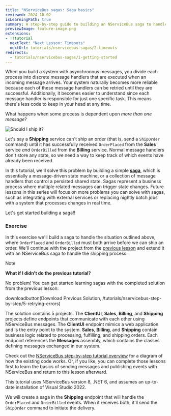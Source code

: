 ```yaml
---
title: "NServiceBus sagas: Saga basics"
reviewed: 2024-10-02
isLearningPath: true
summary: A step-by-step guide to building an NServiceBus saga to handle a common business case of taking action once multiple messages have been successfully received.
previewImage: feature-image.png
extensions:
- !!tutorial
  nextText: "Next Lesson: Timeouts"
  nextUrl: tutorials/nservicebus-sagas/2-timeouts
redirects:
  - tutorials/nservicebus-sagas/1-getting-started
---
```


When you build a system with asynchronous messages, you divide each process into discrete message handlers that are executed when an incoming message arrives. Your system naturally becomes more reliable because each of these message handlers can be retried until they are successful. Additionally, it becomes easier to understand since each message handler is responsible for just one specific task. This means  there's less code to keep in your head at any time.

What happens when some process is dependent upon *more than one message*?

![Should I ship it?](feature-image.png)

Let's say a **Shipping** service can't ship an order (that is, send a `ShipOrder` command) until it has successfully received `OrderPlaced` from the **Sales** service *and* `OrderBilled` from the **Billing** service. Normal message handlers don't store any state, so we need a way to keep track of which events have already been received.

In this tutorial, we'll solve this problem by building a simple [**saga**](/nservicebus/sagas/), which is essentially a message-driven state machine, or a collection of message handlers that control a persisted shared state. Sagas represent a business process where multiple related messages can trigger state changes. Future lessons in this series will focus on more problems you can solve with sagas, such as integrating with external services or replacing nightly batch jobs with a system that processes changes in real time.

Let's get started building a saga!!


### Exercise

In this exercise we'll build a saga to handle the situation outlined above, where `OrderPlaced` and `OrderBilled` must both arrive before we can ship an order. We'll continue with the project from the [previous lesson](/tutorials/nservicebus-step-by-step/5-retrying-errors/) and extend it with an NServiceBus saga to handle the shipping process.

> [!NOTE]
> **What if I didn't do the previous tutorial?**
>
> No problem! You can get started learning sagas with the completed solution from the previous lesson:
>
> downloadbutton(Download Previous Solution, /tutorials/nservicebus-step-by-step/5-retrying-errors)
>
> The solution contains 5 projects. The **ClientUI**, **Sales**, **Billing**, and **Shipping** projects define endpoints that communicate with each other using NServiceBus messages. The **ClientUI** endpoint mimics a web application and is the entry point to the system. **Sales**, **Billing**, and **Shipping** contain business logic related to processing, fulfilling, and shipping orders. Each endpoint references the **Messages** assembly, which contains the classes defining messages exchanged in our system.
>
> Check out the [NServiceBus step-by-step tutorial overview](/tutorials/nservicebus-step-by-step/) for a diagram of how the existing code works. Or, if you like, you can complete those lessons first to learn the basics of sending messages and publishing events with NServiceBus and return to this lesson afterward.
>
> This tutorial uses NServiceBus version 8, .NET 6, and assumes an up-to-date installation of Visual Studio 2022.

We will create a saga in the **Shipping** endpoint that will handle the `OrderPlaced` and `OrderBilled` events. When it receives both, it'll send the `ShipOrder` command to initiate the delivery.

<div class="hype-resizer" hype-width="685" hype-height="500" style="margin:40px 0;">
    <div class="hype-inner" style="margin:0 auto;">
        <div id="saga-diagram-animation" style="position:relative;width:100%;height:100%;overflow:hidden;"></div>
    </div>
</div>
<script type="text/javascript" src="saga-diagram-animation/index.js"></script>


#### Sagas as policies

It's useful to think of sagas as **policies**. After all, the main use of a saga is to decide what to do once additional incoming messages arrive. Therefore it's useful to use the word **Policy** in a saga's name.

We're going to call this saga **ShippingPolicy** as it defines the policy around shipping an item, namely, that it requires the order be both *placed* and *billed*.

In our solution, these activities are currently happening in separate handlers. In the **Shipping** endpoint you should be able to find **OrderPlacedHandler** as well as **OrderBilledHandler**, both logging the fact that their respective messages arrived, but unable to decide what to do next without the help of the other.

The first thing we're going to do is reorganize these handlers into one class named **ShippingPolicy**.

1. In the **Shipping** project, delete **OrderPlacedHandler.cs** and **OrderBilledHandler.cs**.
1. Create a new class called `ShippingPolicy` in the Shipping project, containing a logger and implementing both the `IHandleMessages<OrderPlaced>` and `IHandleMessages<OrderBilled>` interfaces, which we'll implement in basically the same way as the classes we deleted:

snippet: EmptyShippingPolicy

We haven't done anything substantial yet, just reorganized two message handlers into one file. But unlike message handlers, sagas require state. Let's build that next.

#### Saga state

Sagas store their state in a class that inherits from `ContainSagaData` which automatically gives it a few properties (including an `Id`) required by NServiceBus. All the saga's data is represented as properties on the saga data class.

> [!NOTE]
> We could implement `IContainSagaData` instead and create these required properties ourselves, but it's a lot easier to use the `ContainSagaData` convenience class.

We need to track whether or not we've received `OrderPlaced` and `OrderBilled`. The easiest way to do that is with boolean properties.

In the **Shipping** endpoint, let's create a new class called `ShippingPolicyData` that inherits from the `ContainSagaData` class, including properties to store information about events that have been received:

snippet: BasicShippingPolicyData

> [!NOTE]
> **Where do I put the `ShippingPolicyData` class?**
>
> Saga data is private to the saga, since it stores state for a specific saga and cannot be used by any other component in the system. When designing a system, it is convenient to define saga data as a nested class inside the saga definition. This approach helps in strengthening the close relationship between the two artifacts. However, it is important to verify that your persistence and serialization choices support the use of nested classes.

To tell the saga what class to use for its data, we inherit from `Saga<TData>` where `TData` is the saga data type. So for the `ShippingPolicy`, we'll inherit from `Saga<ShippingPolicyData>` like this:

snippet: ShippingPolicyAugmentedWithData

The `Saga<TData>` base class requires us to implement an abstract method called `ConfigureHowToFindSaga`. We'll get to this in a minute. For now we'll just insert a stub so that we can compile:

snippet: EmptyConfigureHowToFindSaga

With the base class in place, NServiceBus makes the current saga data available inside the saga using `this.Data`. Now that we can access the data, we can change each `Handle` method to update the saga data.

1. In the `Handle` method for `OrderPlaced`, add the statement `Data.IsOrderPlaced = true;`.
1. In the `Handle` method for `OrderBilled`, add the statement `Data.IsOrderBilled = true;`.

These two methods should now look like this:

snippet: HandleBasicImplementation

Notice we didn't have to worry about loading and unloading this data — that's done for us. NServiceBus loads the saga state from storage whenever a message related to the particular saga instance is received by an endpoint and then stores any changes after the message is processed. Later in this lesson, we'll explain how NServiceBus can determine saga state based on incoming messages.

> [!NOTE]
> NServiceBus sagas are templates representing a process. At runtime, there can be multiple active instances, each representing the shipment process for a specific order. You can think about the distinction between saga and saga instance as similar to a class and object instance in C#. In this scenario there will be as many `ShippingPolicy` saga instances as there are shipments currently in progress.

Now, how do we determine how to start a saga?

#### How sagas start

When NServiceBus receives a message, it first looks for an existing saga that matches the message. If it can't find any related data, it needs to know whether it has permission to create a new instance of the saga. After all, the incoming message may be an out-of-date message for a saga that has already completed its work.

For this reason, we need to tell the saga which message types can start new saga instances. We do that by swapping the `IHandleMessages<T>` interface for `IAmStartedByMessages<T>` instead.

So clearly, because `OrderBilled` is not published until after Billing processes `OrderPlaced`, that means `OrderPlaced` must come first, and therefore, `OrderPlaced` is the only message type that can start our ShippingPolicy, right?

snippet: ShippingPolicyStartedBy1Message

_**Not so fast!**_

In message-driven systems, there's generally no way to guarantee message ordering. This is very different than when using the HTTP-based method invocation. In traditional synchronous systems we'd expect that messages are received in the same order as they are sent, i.e. `OrderPlaced` should be received by Shipping before `OrderBilled`.

What happens if we're processing multiple messages in parallel? By sheer dumb luck, it's possible that `OrderBilled` may arrive first! If it happens that `OrderBilled` arrives first, it would be discarded, assumed to belong to an already-finished saga. Then, `OrderPlaced` would arrive and start a new saga instance, but its partner message would never arrive.

To ensure we are not making assumptions about which message comes first, we need to tell NServiceBus that **both** messages can start a new saga instance.

So, let's change our `ShippingPolicy` class so that instead of implementing `IHandleMessages<T>` we implement `IAmStartedByMessages<T>` for **both** messages instead:

snippet: ShippingPolicyStartedBy2Messages

The `IAmStartedByMessages<T>` interface implements the `IHandleMessages<T>` interface already, so we don't need to make any other changes to make the swap. Now the NServiceBus infrastructure knows that a message of *either* type can create a new saga instance if one doesn't already exist. The `IHandleMessages<T>` interface requires a saga instance to exist *already*. If no matching saga instance is found, then the incoming message will be ignored.

> [!NOTE]
> See [Sagas Not Found](/nservicebus/sagas/saga-not-found.md) for more details about what happens when NServiceBus can't find a saga instance for a message.

#### Matching messages to sagas

Wait a minute! How can NServiceBus know that a saga instance already exists for a specific incoming message?

We need to tell our saga how to recognize which messages are related to the same saga instance. When you made the `ShippingPolicy` saga inherit from the `Saga<T>` base class you were required to implement an abstract method provided by the base class: `ConfigureHowToFindSaga`. Now it's time to fill that in.

The `ConfigureHowToFindSaga` method configures mappings between incoming messages and a saga instances based on message properties. In our scenario both `OrderPlaced` and `OrderBilled` events have an `OrderId` property that is a unique order identifier. It's a perfect, natural candidate for correlating messages to saga instances.

The first thing we need to do is extend the `ShippingPolicyData` class to keep track of the `OrderId` when storing state information:

snippet: ExtendedShippingPolicyData

We define a mapping between an incoming message and saga data in the `ConfigureHowToFindSaga` method using the `mapper` parameter, using an expression like this:

snippet: ConfigureHowToFindSagaSampleAPI

The first expression `mapper.MapSaga(sagaData => sagaData.SagaPropertyName)` allows NServiceBus to identify the property name on the saga data that acts like a unique index. The second expression `.ToMessage<MyMessageType>(message => message.MessagePropertyName)` allows NServiceBus to inspect a message and pull out a property value. Together, the two expressions allow NServiceBus to create (in relational database terms) a query similar to the following:

```sql
select * from SagaDataTable
where SagaPropertyName = @MessagePropertyValue
```

In our case, we can use `OrderId` as our **correlation id**. Let's update our `ConfigureHowToFindSaga` method to use `OrderId` as both the message property and saga property:

snippet: ShippingPolicyFinalMappings

> [!NOTE]
> Unlike the example here, the same property name doesn't have to be used on the message mapping expression, but it certainly makes everything easier if they all match. It is fairly common, especially when integrating events from different teams, to have different message property names that describe the same fundamental concept.

Our mappings specify that whenever a message of type `OrderPlaced` is received, the infrastructure needs to use the incoming message `OrderId` property value to look up the saga instance with the id that matches the given `OrderId`. If the saga instance doesn't exist and the message is configured to create a new one, NServiceBus will use the value of the `OrderId` property from the incoming message as a correlation id for the new saga.

##### Auto-population

One thing we **do not** have to worry about is filling in `OrderId` value in the saga data. We've already told NServiceBus that `OrderPlaced` and `OrderBilled` can start the saga. We've instructed it to look up data based on the `OrderId` of the incoming message. Because it knows these things, when it creates a new `ShippingPolicyData` it knows what the value of the `OrderId` property should be, and fills it in for us.

So code like this is **not required**:

snippet: ShippingPolicyCorrelationAutoPopulation

Less boilerplate code is a good thing. Let's concern ourselves with more important things, like what to do after both `OrderPlaced` and `OrderBilled` have been received.

#### Orders processing and saga completion

Right now the `ShippingPolicy` saga does nothing else other than handling messages and keeping track of which messages have been handled. Once both messages are received, we need to deliver the order.

First, in the **Messages** project, create a `ShipOrder` command:

snippet: ShippingPolicyShipOrder

Next, let's add a `ProcessOrder` method to the saga to handle the order delivery:

snippet: ShippingPolicyProcessOrder

> [!NOTE]
> While the more architecturally-clean approach would have been to `Send()` the `ShipOrder` command in this case, rather than use `SendLocal()`, that would have required us to add a routing rule to define where the message would be sent to, just as we did in the [step-by-step tutorial on multiple endpoints](/tutorials/nservicebus-step-by-step/3-multiple-endpoints/#exercise-sending-to-another-endpoint). The use of `SendLocal()` in this case was just to simplify the sample.

In the `ProcessOrder` method we check if both messages have been received. In such a case the saga will send a message to deliver the order. For this specific `OrderId` the shipment process is now complete. We don't need that saga instance anymore, so it can be safely deleted by invoking the `MarkAsComplete` method.

Now, let's modify each of our `Handle` methods so that they call `ProcessOrder` instead of returning `Task.CompletedTask`:

snippet: ShippingPolicyFinalHandleWithProcessOrder

We also want to be able to handle the `ShipOrder` command we're sending from the saga. In the **Shipping** endpoint create a new handler class named `ShipOrderHandler`. Here's how:

snippet: EmptyShipOrderHandler

#### Saga persistence

Before being able to fully run the solution and test if the `ShippingPolicy` saga is working as expected, you need to configure one last thing: *Saga persistence*.

Saga state needs to be persisted, so we need to configure the **Shipping** endpoint with a chosen persistence. In the `Program` class where there is the endpoint configuration code, add the following line after the transport configuration:

snippet: ShippingEndpointConfigLearningPersistence

The snippet above is configuring the endpoint to use `LearningPersistence` which is designed for testing and development. It stores data on the disk in a folder in the executable path. In production use one of [our production-level persistence options](/persistence/#supported-persisters).


#### Running the solution

You can now press <kbd>F5</kbd> and test the `ShippingPolicy` saga. By sending a new order from the ClientUI endpoint you should see the following message flow:

* The `PlaceOrder`command is sent from ClientUI to Sales.
* Sales publishes the `OrderPlaced` event that is handled by Billing and Shipping.
* Billing processes the payment and publishes the `OrderBilled` event.
* Shipping handles `OrderPlaced` and `OrderBilled` using the `ShippingPolicy` saga.
* When both are handled by the saga, the `ShipOrder` command is sent.

The **Shipping** endpoint console should show the following output:

```
INFO  Shipping.ShippingPolicy OrderPlaced message received.
INFO  Shipping.ShippingPolicy OrderBilled message received.
INFO  Shipping.ShipOrderHandler Order [0b0dd421-4661-46e7-abc5-c92c43b8fd18] - Successfully shipped.
```

Remember that it's possible that `OrderBilled` may be handled before `OrderPlaced`, which is why it was so critical to indicate that the saga can be started by both messages with `IAmStartedByMessages<T>`. This ensures that the saga will work correctly no matter the arrival order of the events.

### Summary

In this lesson, we learned to think of sagas as a tool to implement a business policy. Like _An order cannot be shipped until it is both **accepted** and **billed**._ We want sagas to react to messages, evaluate business rules, and make decisions that allow the system to move forward. It's generally better to think of sagas as policies rather than as orchestrators or process managers.

Using an NServiceBus saga, we designed a state machine to satisfy these business requirements. As a message-driven state machine, a saga is a perfect way to implement a business policy as it describes the conditions that must be satisfied in order to make a decision.

In the next lesson we'll see how [using timeouts](/tutorials/nservicebus-sagas/2-timeouts/) enables us to add the dimension of time to our business policies, allowing us to send messages into the future to wake up our saga and take action, even if nothing else is happening.
